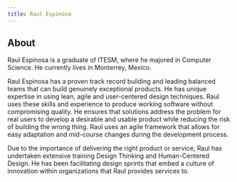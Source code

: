 ```yaml
---
title: Raul Espinosa
---
```


## About

Raul Espinosa is a graduate of ITESM, where he majored in Computer Science. He currently lives in Monterrey, Mexico.

Raul Espinosa has a proven track record building and leading balanced teams that can build genuinely exceptional products. He has unique expertise in using lean, agile and user-centered design techniques. Raul uses these skills and experience to produce working software without compromising quality. He ensures that solutions address the problem for real users to develop a desirable and usable product while reducing the risk of building the wrong thing. Raul uses an agile framework that allows for easy adaptation and mid-course changes during the development process.

Due to the importance of delivering the right product or service, Raul has undertaken extensive training Design Thinking and Human-Centered Design. He has been facilitating design sprints that embed a culture of innovation within organizations that Raul provides services to.
